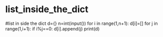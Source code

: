 # list_inside_the_dict
#list in side the dict
d={}
n=int(input())
for i in range(1,n+1):
  d[i]=[]
  for j in range(1,i+1):
    if i%j==0:
      d[i].append(j)
print(d)
